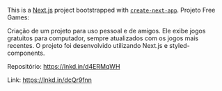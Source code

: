 This is a [Next.js](https://nextjs.org/) project bootstrapped with [`create-next-app`](https://github.com/vercel/next.js/tree/canary/packages/create-next-app).
Projeto Free Games:

Criação de um projeto para uso pessoal e de amigos. Ele exibe jogos gratuitos para computador, sempre atualizados com os jogos mais recentes. O projeto foi desenvolvido utilizando Next.js e styled-components.

Repositório: https://lnkd.in/d4ERMqWH

Link: https://lnkd.in/dcQr9fnn
